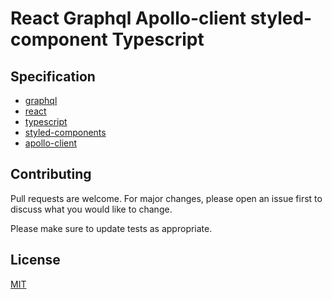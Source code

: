 # React Graphql Apollo-client styled-component Typescript

## Specification
* [graphql](https://graphql.org)
* [react](https://ko.reactjs.org/)
* [typescript](https://typescriptlang.org)
* [styled-components](https://styled-components.com)
* [apollo-client](https://www.apollographql.com/docs/react)

## Contributing
Pull requests are welcome. For major changes, please open an issue first to discuss what you would like to change.

Please make sure to update tests as appropriate.

## License
[MIT](https://choosealicense.com/licenses/mit/)
